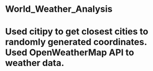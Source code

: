 # World_Weather_Analysis

# Used citipy to get closest cities to randomly generated coordinates. Used OpenWeatherMap API to weather data. 
